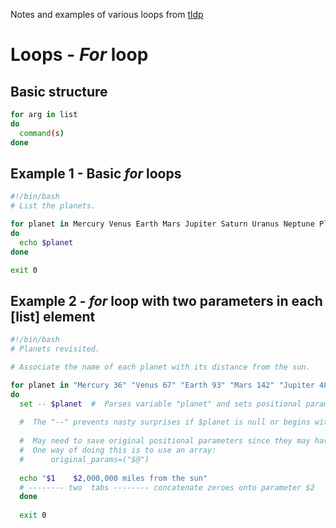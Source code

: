 Notes and examples of various loops from [tldp](https://tldp.org/LDP/abs/html/loops1.html)

# Loops - *For* loop
## Basic structure
```bash
for arg in list
do
  command(s)
done
```


## Example 1 - Basic *for* loops
```bash
#!/bin/bash
# List the planets.

for planet in Mercury Venus Earth Mars Jupiter Saturn Uranus Neptune Pluto
do
  echo $planet
done

exit 0
```


## Example 2 - *for* loop with two parameters in each [list] element
```bash
#!/bin/bash
# Planets revisited.

# Associate the name of each planet with its distance from the sun.

for planet in "Mercury 36" "Venus 67" "Earth 93" "Mars 142" "Jupiter 483"
do
  set -- $planet  #  Parses variable "planet" and sets positional params.
  
  #  The "--" prevents nasty surprises if $planet is null or begins with a dash.
  
  #  May need to save original positional parameters since they may have gotten overwritten.
  #  One way of doing this is to use an array:
  #      original_params=("$@")
  
  echo "$1    $2,000,000 miles from the sun"
  # -------- two  tabs -------- concatenate zeroes onto parameter $2
  done 
  
  exit 0
```
